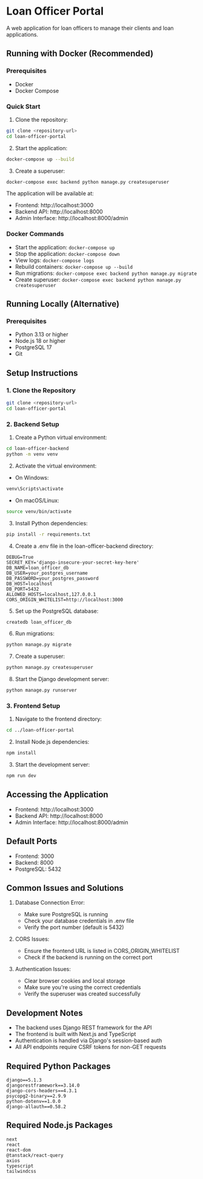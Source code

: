 # Loan Officer Portal

A web application for loan officers to manage their clients and loan applications.

## Running with Docker (Recommended)

### Prerequisites
- Docker
- Docker Compose

### Quick Start
1. Clone the repository:
```bash
git clone <repository-url>
cd loan-officer-portal
```

2. Start the application:
```bash
docker-compose up --build
```

3. Create a superuser:
```bash
docker-compose exec backend python manage.py createsuperuser
```

The application will be available at:
- Frontend: http://localhost:3000
- Backend API: http://localhost:8000
- Admin Interface: http://localhost:8000/admin

### Docker Commands
- Start the application: `docker-compose up`
- Stop the application: `docker-compose down`
- View logs: `docker-compose logs`
- Rebuild containers: `docker-compose up --build`
- Run migrations: `docker-compose exec backend python manage.py migrate`
- Create superuser: `docker-compose exec backend python manage.py createsuperuser`

## Running Locally (Alternative)

### Prerequisites
- Python 3.13 or higher
- Node.js 18 or higher
- PostgreSQL 17
- Git

## Setup Instructions

### 1. Clone the Repository

```bash
git clone <repository-url>
cd loan-officer-portal
```

### 2. Backend Setup

1. Create a Python virtual environment:
```bash
cd loan-officer-backend
python -m venv venv
```

2. Activate the virtual environment:
- On Windows:
```bash
venv\Scripts\activate
```
- On macOS/Linux:
```bash
source venv/bin/activate
```

3. Install Python dependencies:
```bash
pip install -r requirements.txt
```

4. Create a .env file in the loan-officer-backend directory:
```
DEBUG=True
SECRET_KEY='django-insecure-your-secret-key-here'
DB_NAME=loan_officer_db
DB_USER=your_postgres_username
DB_PASSWORD=your_postgres_password
DB_HOST=localhost
DB_PORT=5432
ALLOWED_HOSTS=localhost,127.0.0.1
CORS_ORIGIN_WHITELIST=http://localhost:3000
```

5. Set up the PostgreSQL database:
```bash
createdb loan_officer_db
```

6. Run migrations:
```bash
python manage.py migrate
```

7. Create a superuser:
```bash
python manage.py createsuperuser
```

8. Start the Django development server:
```bash
python manage.py runserver
```

### 3. Frontend Setup

1. Navigate to the frontend directory:
```bash
cd ../loan-officer-portal
```

2. Install Node.js dependencies:
```bash
npm install
```

3. Start the development server:
```bash
npm run dev
```

## Accessing the Application

- Frontend: http://localhost:3000
- Backend API: http://localhost:8000
- Admin Interface: http://localhost:8000/admin

## Default Ports
- Frontend: 3000
- Backend: 8000
- PostgreSQL: 5432

## Common Issues and Solutions

1. Database Connection Error:
   - Make sure PostgreSQL is running
   - Check your database credentials in .env file
   - Verify the port number (default is 5432)

2. CORS Issues:
   - Ensure the frontend URL is listed in CORS_ORIGIN_WHITELIST
   - Check if the backend is running on the correct port

3. Authentication Issues:
   - Clear browser cookies and local storage
   - Make sure you're using the correct credentials
   - Verify the superuser was created successfully

## Development Notes

- The backend uses Django REST framework for the API
- The frontend is built with Next.js and TypeScript
- Authentication is handled via Django's session-based auth
- All API endpoints require CSRF tokens for non-GET requests

## Required Python Packages
```
django==5.1.3
djangorestframework==3.14.0
django-cors-headers==4.3.1
psycopg2-binary==2.9.9
python-dotenv==1.0.0
django-allauth==0.58.2
```

## Required Node.js Packages
```
next
react
react-dom
@tanstack/react-query
axios
typescript
tailwindcss
``` 